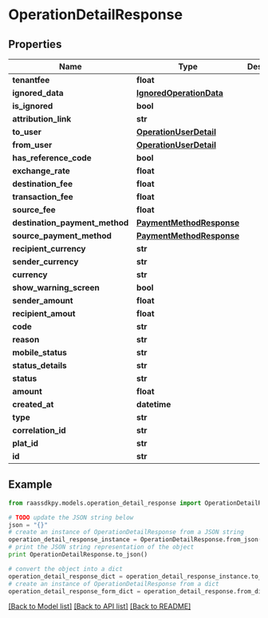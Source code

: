 # OperationDetailResponse


## Properties
Name | Type | Description | Notes
------------ | ------------- | ------------- | -------------
**tenantfee** | **float** |  | [optional] 
**ignored_data** | [**IgnoredOperationData**](IgnoredOperationData.md) |  | [optional] 
**is_ignored** | **bool** |  | [optional] 
**attribution_link** | **str** |  | [optional] 
**to_user** | [**OperationUserDetail**](OperationUserDetail.md) |  | 
**from_user** | [**OperationUserDetail**](OperationUserDetail.md) |  | 
**has_reference_code** | **bool** |  | [optional] 
**exchange_rate** | **float** |  | [optional] 
**destination_fee** | **float** |  | [optional] 
**transaction_fee** | **float** |  | [optional] 
**source_fee** | **float** |  | [optional] 
**destination_payment_method** | [**PaymentMethodResponse**](PaymentMethodResponse.md) |  | [optional] 
**source_payment_method** | [**PaymentMethodResponse**](PaymentMethodResponse.md) |  | [optional] 
**recipient_currency** | **str** |  | [optional] 
**sender_currency** | **str** |  | [optional] 
**currency** | **str** |  | [optional] 
**show_warning_screen** | **bool** |  | 
**sender_amount** | **float** |  | [optional] 
**recipient_amout** | **float** |  | 
**code** | **str** |  | 
**reason** | **str** |  | [optional] 
**mobile_status** | **str** |  | [optional] 
**status_details** | **str** |  | [optional] 
**status** | **str** |  | 
**amount** | **float** |  | 
**created_at** | **datetime** |  | 
**type** | **str** |  | 
**correlation_id** | **str** |  | 
**plat_id** | **str** |  | [optional] 
**id** | **str** |  | 

## Example

```python
from raassdkpy.models.operation_detail_response import OperationDetailResponse

# TODO update the JSON string below
json = "{}"
# create an instance of OperationDetailResponse from a JSON string
operation_detail_response_instance = OperationDetailResponse.from_json(json)
# print the JSON string representation of the object
print OperationDetailResponse.to_json()

# convert the object into a dict
operation_detail_response_dict = operation_detail_response_instance.to_dict()
# create an instance of OperationDetailResponse from a dict
operation_detail_response_form_dict = operation_detail_response.from_dict(operation_detail_response_dict)
```
[[Back to Model list]](../README.md#documentation-for-models) [[Back to API list]](../README.md#documentation-for-api-endpoints) [[Back to README]](../README.md)


